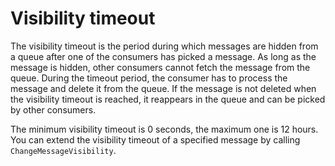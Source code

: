 # Visibility timeout

The visibility timeout is the period during which messages are hidden from a queue after one of the consumers has picked a message. As long as the message is hidden, other consumers cannot fetch the message from the queue. During the timeout period, the consumer has to process the message and delete it from the queue. If the message is not deleted when the visibility timeout is reached, it reappears in the queue and can be picked by other consumers.

The minimum visibility timeout is 0 seconds, the maximum one is 12 hours. You can extend the visibility timeout of a specified message by calling `ChangeMessageVisibility`.

